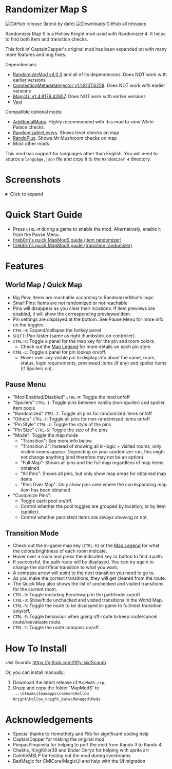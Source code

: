 # Randomizer Map S
![GitHub release (latest by date)](https://img.shields.io/github/v/release/syyePhenomenol/HollowKnight.MapModS)
![Downloads GitHub all releases](https://img.shields.io/github/downloads/syyePhenomenol/HollowKnight.MapModS/total)

Randomizer Map S is a Hollow Knight mod used with Randomizer 4. It helps to find both item and transition checks.

This fork of CaptainDapper's original mod has been expanded on with many more features and bug fixes.

Dependencies:
- [RandomizerMod v4.0.3](https://github.com/homothetyhk/RandomizerMod) and all of its dependencies. Does NOT work with earlier versions
- [ConnectionMetadataInjector v1.1.8107.6258](https://github.com/BadMagic100/ConnectionMetadataInjector). Does NOT work with earlier versions
- [MagicUI v1.4.8178.42957](https://github.com/BadMagic100/HollowKnight.MagicUI). Does NOT work with earlier versions
- [Vasi](https://github.com/fifty-six/HollowKnight.Vasi)

Compatible optional mods:
- [AdditionalMaps](https://github.com/SFGrenade/AdditionalMaps). Highly recommended with this mod to view White Palace checks
- [RandomizableLevers](https://github.com/flibber-hk/HollowKnight.RandomizableLevers). Shows lever checks on map
- [RandoPlus](https://github.com/flibber-hk/HollowKnight.RandoPlus). Shows Mr Mushroom checks on map
- Most other mods

This mod has support for languages other than English. You will need to source a `language.json` file and copy it to the `Randomizer 4` directory.

# Screenshots
<details>
<summary>Click to expand</summary>
    <img src="./ReadmeAssets/worldmap.jpg" alt="World Map">
    <img src="./ReadmeAssets/quickmap.jpg" alt="Quick Map">
    <img src="./ReadmeAssets/transition.jpg" alt="Transition Mode">
    <img src="./ReadmeAssets/pause.jpg" alt="Pause Menu">
</details>

# Quick Start Guide
- Press `CTRL-M` during a game to enable the mod. Alternatively, enable it from the Pause Menu.
- [fireb0rn's quick MapModS guide (item randomizer)](https://www.youtube.com/watch?v=z35cFvU0McQ&t=1113s)
- [fireb0rn's quick MapModS guide (transition randomizer)](https://www.youtube.com/watch?v=z35cFvU0McQ&t=1195s)

# Features
## World Map / Quick Map
- Big Pins: Items are reachable according to RandomizerMod's logic
- Small Pins: Items are not randomized or not reachable
- Pins will disappear as you clear their locations. If item previews are enabled, it will show the corresponding previewed item.
- Pin settings are displayed at the bottom. See Pause Menu for more info on the toggles.
- ``CTRL-H``: Expand/collapse the hotkey panel
- ``SHIFT``: Pan faster (same as right thumbstick on controller).
- ``CTRL-K``: Toggle a panel for the map key for the pin and room colors.
    - Check out the [Map Legend](./MAPLEGEND.md) for more details on each pin style.
- ``CTRL-L``: Toggle a panel for pin lookup on/off.
    - Hover over any visible pin to display info about the name, room, status, logic requirements, previewed items (if any) and spoiler items (if Spoilers on).

## Pause Menu
- "Mod Enabled/Disabled" `CTRL-M`: Toggle the mod on/off
- "Spoilers" `CTRL-1`: Toggle pins between vanilla (non-spoiler) and spoiler item pools
- "Randomized" `CTRL-2`: Toggle all pins for randomized items on/off
- "Others" `CTRL-3`: Toggle all pins for non-randomized items on/off
- "Pin Style" `CTRL-4`: Toggle the style of the pins
- "Pin Size" `CTRL-5`: Toggle the size of the pins
- "Mode": Toggle the map mode
    - "Transition": See more info below.
    - "Transition 2": Instead of showing all in-logic + visited rooms, only visited rooms appear. Depending on your randomizer run, this might not change anything (and therefore may not be an option).
    - "Full Map": Shows all pins and the full map regardless of map items obtained
    - "All Pins": Shows all pins, but only show map areas for obtained map items
    - "Pins Over Map": Only show pins over where the corresponding map item has been obtained
- "Customize Pins":
    - Toggle each pool on/off.
    - Control whether the pool toggles are grouped by location, or by item (spoiler).
    - Control whether persistent items are always showing or not.

## Transition Mode
- Check out the in-game map key (`CTRL-K`) or the [Map Legend](./MAPLEGEND.md) for what the colors/brightness of each room indicate.
- Hover over a room and press the indicated key or button to find a path.
- If successful, the path route will be displayed. You can try again to change the start/final transition to what you want.
- A compass arrow will point to the next transition you need to go to.
- As you make the correct transitions, they will get cleared from the route.
- The Quick Map also shows the list of unchecked and visited transitions for the current room.
- `CTRL-B`: Toggle including Benchwarp in the pathfinder on/off.
- `CTRL-U`: Show/hide unchecked and visited transitions in the World Map.
- `CTRL-R`: Toggle the route to be displayed in-game to full/next transition only/off.
- `CTRL-E`: Toggle behaviour when going off-route to keep route/cancel route/reevaluate route.
- `CTRL-C`: Toggle the route compass on/off.

# How To Install
Use Scarab: https://github.com/fifty-six/Scarab

Or, you can install manually:
1. Download the latest release of `MapModS.zip`.
2. Unzip and copy the folder 'MapModS' to `...\Steam\steamapps\common\Hollow Knight\hollow_knight_Data\Managed\Mods`.

# Acknowledgements
- Special thanks to Homothety and Flib for significant coding help
- CaptainDapper for making the original mod
- PimpasPimpinela for helping to port the mod from Rando 3 to Rando 4
- Chaktis, KingKiller39 and Ender Onryo for helping with sprite art
- ColetteMSLP for testing out the mod during livestreams
- BadMagic for CMICore/MagicUI and help with the UI migration
